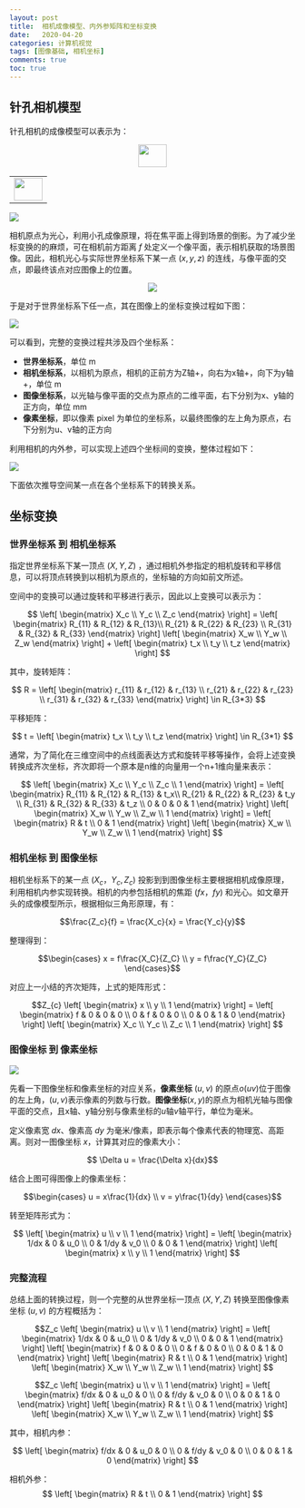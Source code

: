 ```yaml
---
layout: post
title:  相机成像模型、内外参矩阵和坐标变换
date:   2020-04-20 
categories: 计算机视觉 
tags: [图像基础, 相机坐标]
comments: true
toc: true
---
```


<!-- <link rel="stylesheet" type="style.scss" media="all" href="URL" /> -->

## 针孔相机模型

针孔相机的成像模型可以表示为：

<p align=center><img src=https://glimg.oss-cn-shanghai.aliyuncs.com/test/20200412004000.png width=50 height=40 /></p>


||
|:-:|
|<img src=https://glimg.oss-cn-shanghai.aliyuncs.com/test/20200412004000.png width=50 height=40 />| 



![](https://glimg.oss-cn-shanghai.aliyuncs.com/test/20200412004000.png#center)

相机原点为光心，利用小孔成像原理，将在焦平面上得到场景的倒影。为了减少坐标变换的的麻烦，可在相机前方距离 $f$ 处定义一个像平面，表示相机获取的场景图像。因此，相机光心与实际世界坐标系下某一点 $(x, y, z)$ 的连线，与像平面的交点，即最终该点对应图像上的位置。


<div align="center">
<img src="https://glimg.oss-cn-shanghai.aliyuncs.com/test/20200412004517.png")/>

</div>

于是对于世界坐标系下任一点，其在图像上的坐标变换过程如下图：

![](https://glimg.oss-cn-shanghai.aliyuncs.com/test/camera_coords.png)

可以看到，完整的变换过程共涉及四个坐标系：
* **世界坐标系**，单位 m
* **相机坐标系**，以相机为原点，相机的正前方为Z轴+，向右为x轴+，向下为y轴+，单位 m
* **图像坐标系**，以光轴与像平面的交点为原点的二维平面，右下分别为x、y轴的正方向，单位 mm
* **像素坐标**，即以像素 pixel 为单位的坐标系，以最终图像的左上角为原点，右下分别为u、v轴的正方向

利用相机的内外参，可以实现上述四个坐标间的变换，整体过程如下：

![](https://glimg.oss-cn-shanghai.aliyuncs.com/test/20200412233032.png)

下面依次推导空间某一点在各个坐标系下的转换关系。

## 坐标变换

### 世界坐标系 到 相机坐标系

指定世界坐标系下某一顶点 $(X, Y, Z)$ ，通过相机外参指定的相机旋转和平移信息，可以将顶点转换到以相机为原点的，坐标轴的方向如前文所述。

空间中的变换可以通过旋转和平移进行表示，因此以上变换可以表示为：

$$
\left[
 \begin{matrix}
   X_c \\
   Y_c \\
   Z_c 
  \end{matrix}
  \right] = \left[ 
 \begin{matrix}
   R_{11} & R_{12} & R_{13}\\
   R_{21} & R_{22} & R_{23} \\
   R_{31} & R_{32} & R_{33} 
  \end{matrix} 
  \right] \left[
 \begin{matrix}
   X_w \\
   Y_w \\
   Z_w
  \end{matrix}  
  \right] + \left[
 \begin{matrix}
  t_x \\
  t_y \\
  t_z
  \end{matrix} 
  \right]
  $$

其中，旋转矩阵：

$$
 R = \left[
 \begin{matrix}
   r_{11} & r_{12} & r_{13} \\
   r_{21} & r_{22} & r_{23} \\
   r_{31} & r_{32} & r_{33}
  \end{matrix}
  \right] \in R_{3*3}
$$

平移矩阵：

$$
 t = \left[
 \begin{matrix}
   t_x \\
   t_y \\
   t_z 
  \end{matrix}
  \right] \in R_{3*1}
$$

通常，为了简化在三维空间中的点线面表达方式和旋转平移等操作，会将上述变换转换成齐次坐标，齐次即将一个原本是n维的向量用一个n+1维向量来表示：

$$
 \left[
 \begin{matrix}
   X_c \\
   Y_c \\
   Z_c \\
   1 
  \end{matrix}
  \right] = \left[ 
 \begin{matrix}
   R_{11} & R_{12} & R_{13} & t_x\\
   R_{21} & R_{22} & R_{23} & t_y \\
   R_{31} & R_{32} & R_{33} & t_z \\
   0 & 0 & 0 & 1
  \end{matrix} 
  \right] \left[
 \begin{matrix}
   X_w \\
   Y_w \\
   Z_w \\
   1 
  \end{matrix}  
  \right] = \left[
 \begin{matrix}
   R & t \\
   0 & 1 
  \end{matrix}
  \right] \left[
 \begin{matrix}
   X_w \\
   Y_w \\
   Z_w \\
   1 
  \end{matrix}  
  \right] 
$$


### 相机坐标 到 图像坐标

相机坐标系下的某一点 $(X_c， Y_c, Z_c)$ 投影到到图像坐标主要根据相机成像原理，利用相机内参实现转换。相机的内参包括相机的焦距 $(fx，fy)$ 和光心。如文章开头的成像模型所示，根据相似三角形原理，有：

$$\frac{Z_c}{f} = \frac{X_c}{x} = \frac{Y_c}{y}$$

整理得到：

$$\begin{cases}
x = f\frac{X_C}{Z_C} \\
y = f\frac{Y_C}{Z_C} 
\end{cases}$$

对应上一小结的齐次矩阵，上式的矩阵形式：

$$Z_{c}
\left[
    \begin{matrix}
      x \\
      y \\
      1 
    \end{matrix}
\right] = 
\left[
    \begin{matrix}
        f & 0 & 0 & 0 \\
        0 & f & 0 & 0 \\
        0 & 0 & 1 & 0 
    \end{matrix}
\right]
\left[
    \begin{matrix}
        X_c \\ 
        Y_c \\ 
        Z_c \\ 
        1
    \end{matrix}
\right]
$$



### 图像坐标 到 像素坐标

![](https://glimg.oss-cn-shanghai.aliyuncs.com/test/20200428112324.png)

先看一下图像坐标和像素坐标的对应关系，**像素坐标** $(u,v)$ 的原点$o(uv)$位于图像的左上角，$(u, v)$表示像素的列数与行数。**图像坐标**$(x,y)$的原点为相机光轴与图像平面的交点，且x轴、y轴分别与像素坐标的$u$轴$v$轴平行，单位为毫米。

定义像素宽 $dx$、像素高 $dy$ 为毫米/像素，即表示每个像素代表的物理宽、高距离。则对一图像坐标 $x$，计算其对应的像素大小： 

$$ \Delta u = \frac{\Delta x}{dx}$$

结合上图可得图像上的像素坐标：

$$\begin{cases}
u = x\frac{1}{dx} \\
v = y\frac{1}{dy} 
\end{cases}$$

转至矩阵形式为：


$$
\left[
    \begin{matrix}
      u \\
      v \\
      1 
    \end{matrix}
\right] = 
\left[
    \begin{matrix}
        1/dx & 0 & u_0 \\
        0 & 1/dy & v_0 \\
        0 & 0 & 1 
    \end{matrix}
\right]
\left[
    \begin{matrix}
        x \\ 
        y \\ 
        1
    \end{matrix}
\right]
$$

### 完整流程

总结上面的转换过程，则一个完整的从世界坐标一顶点 $(X, Y, Z)$ 转换至图像像素坐标 $(u, v)$ 的方程概括为：

$$Z_c
\left[
    \begin{matrix}
      u \\
      v \\
      1 
    \end{matrix}
\right] = 
\left[
    \begin{matrix}
        1/dx & 0 & u_0 \\
        0 & 1/dy & v_0 \\
        0 & 0 & 1 
    \end{matrix}
\right]
\left[
    \begin{matrix}
        f & 0 & 0 & 0 \\
        0 & f & 0 & 0 \\
        0 & 0 & 1 & 0 
    \end{matrix}
\right]
\left[
 \begin{matrix}
   R & t \\
   0 & 1 
  \end{matrix}
  \right] \left[
 \begin{matrix}
   X_w \\
   Y_w \\
   Z_w \\
   1 
  \end{matrix}  
  \right] 
$$

$$Z_c
\left[
    \begin{matrix}
      u \\
      v \\
      1 
    \end{matrix}
\right] = 
\left[
    \begin{matrix}
        f/dx & 0 & u_0 & 0 \\
        0 & f/dy & v_0 & 0 \\
        0 & 0 & 1 & 0
    \end{matrix}
\right]
\left[
 \begin{matrix}
   R & t \\
   0 & 1 
  \end{matrix}
  \right] \left[
 \begin{matrix}
   X_w \\
   Y_w \\
   Z_w \\
   1 
  \end{matrix}  
  \right] 
$$

其中，相机内参：

$$
\left[
    \begin{matrix}
        f/dx & 0 & u_0 & 0 \\
        0 & f/dy & v_0 & 0 \\
        0 & 0 & 1 & 0
    \end{matrix}
\right]
$$

相机外参：
$$
\left[
 \begin{matrix}
   R & t \\
   0 & 1 
  \end{matrix}
  \right] 
$$